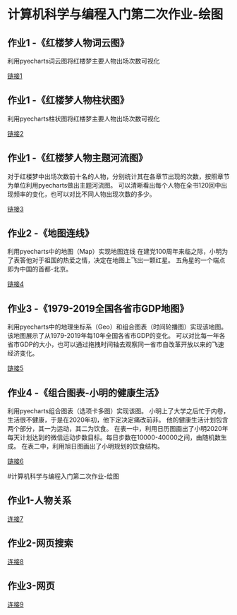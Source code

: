 # 计算机科学与编程入门第二次作业-绘图
## 作业1 -《红楼梦人物词云图》
利用pyecharts词云图将红楼梦主要人物出场次数可视化

[链接1](https://Vincentbor0317.github.io/红楼梦词云.html)

## 作业1 -《红楼梦人物柱状图》
利用pyecharts柱状图将红楼梦主要人物出场次数可视化

[链接2](https://Vincentbor0317.github.io/红楼梦人物词频统计-bar.html)

## 作业1 -《红楼梦人物主题河流图》
对于红楼梦中出场次数前十名的人物，分别统计其在各章节出现的次数，按照章节为单位利用pyecharts做出主题河流图。
可以清晰看出每个人物在全书120回中出现频率的变化，也可以对比不同人物出现次数的多少。


[链接3](https://Vincentbor0317.github.io/红楼梦人物主题河流图.html)

## 作业2 -《地图连线》
利用pyecharts中的地图（Map）实现地图连线
在建党100周年来临之际，小明为了表答他对于祖国的热爱之情，决定在地图上飞出一颗红星。
五角星的一个端点即为中国的首都-北京。

[链接4](https://Vincentbor0317.github.io/geo_line_star.html)

## 作业3 -《1979-2019全国各省市GDP地图》
利用pyecharts中的地理坐标系（Geo）和组合图表（时间轮播图）实现该地图。
该地图展示了从1979-2019年每10年全国各省市GDP的变化。
可以对比每一年各省市GDP的大小，也可以通过拖拽时间轴去观察同一省市自改革开放以来的飞速经济变化。

[链接5](https://Vincentbor0317.github.io/timeline_heatmap_GDP.html)

## 作业4 -《组合图表-小明的健康生活》
利用pyecharts组合图表（选项卡多图）实现该图。
小明上了大学之后忙于内卷，生活很不健康，于是在2020年初，他下定决定痛改前非。
他的健康生活计划包含两个部分，其一为运动，其二为饮食。
在表一中，利用日历图画出了小明2020年每天计划达到的微信运动步数目标。每日步数在10000-40000之间，由随机数生成。
在表二中，利用旭日图画出了小明规划的饮食结构。

[链接6](https://Vincentbor0317.github.io/healthy_lifestyle.html)

#计算机科学与编程入门第二次作业-绘图
## 作业1-人物关系
[连接7](https://Vincentbor0317.github.io/关系图-分类-红楼梦人物.html)
## 作业2-网页搜索
[连接8](https://Vincentbor0317.github.io/作业2-搜索.html)
## 作业3-网页
[连接9](https://Vincentbor0317.github.io/作业3.html)

